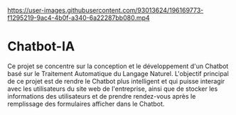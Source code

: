 



https://user-images.githubusercontent.com/93013624/196169773-f1295219-9ac4-4b0f-a340-6a22287bb080.mp4

# Chatbot-IA

Ce projet se concentre sur la conception et le développement d'un Chatbot basé sur le Traitement Automatique du Langage Naturel.
L'objectif principal de ce projet est de rendre le Chatbot plus intelligent et qui puisse interagir avec les utilisateurs du site web de l'entreprise, ainsi que de stocker les informations des utilisateurs et de prendre rendez-vous après le remplissage des formulaires afficher dans le Chatbot.
